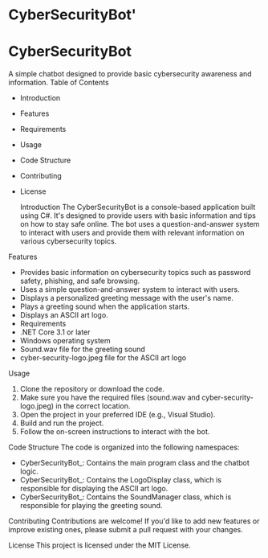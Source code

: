 # CyberSecurityBot'
# CyberSecurityBot
A simple chatbot designed to provide basic cybersecurity awareness and information.
Table of Contents
- Introduction
- Features
- Requirements
- Usage
- Code Structure
- Contributing
- License
  
  Introduction
The CyberSecurityBot is a console-based application built using C#. It's designed to provide users with basic information and tips on how to stay safe online. The bot uses a question-and-answer system to interact with users and provide them with relevant information on various cybersecurity topics.

 Features
* Provides basic information on cybersecurity topics such as password safety, phishing, and safe browsing.
* Uses a simple question-and-answer system to interact with users.
* Displays a personalized greeting message with the user's name.
* Plays a greeting sound when the application starts.
* Displays an ASCII art logo.
* 
  Requirements
* .NET Core 3.1 or later
* Windows operating system
* Sound.wav file for the greeting sound
* cyber-security-logo.jpeg file for the ASCII art logo

 Usage
1. Clone the repository or download the code.
2. Make sure you have the required files (sound.wav and cyber-security-logo.jpeg) in the correct location.
3. Open the project in your preferred IDE (e.g., Visual Studio).
4. Build and run the project.
5. Follow the on-screen instructions to interact with the bot.
   
Code Structure
The code is organized into the following namespaces:
* CyberSecurityBot_: Contains the main program class and the chatbot logic.
* CyberSecurityBot_: Contains the LogoDisplay class, which is responsible for displaying the ASCII art logo.
* CyberSecurityBot_: Contains the SoundManager class, which is responsible for playing the greeting sound.

 Contributing
Contributions are welcome! If you'd like to add new features or improve existing ones, please submit a pull request with your changes.

License
This project is licensed under the MIT License.
